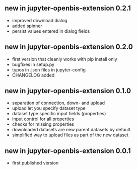 ## new in jupyter-openbis-extension 0.2.1

- improved download dialog
- added spinner
- persist values entered in dialog fields

## new in jupyter-openbis-extension 0.2.0

- first version that cleanly works with pip install only
- bugfixes in setup.py
- typos in .json files in jupyter-config
- CHANGELOG added

## new in jupyter-openbis-extension 0.1.0

- separation of connection, down- and upload
- upload let you specify dataset type
- dataset type specific input fields (properties)
- input control for all properties
- checks for missing properties
- downloaded datasets are new parent datasets by default
- simplified way to upload files as part of the new dataset

## new in jupyter-openbis-extension 0.0.1

- first published version
